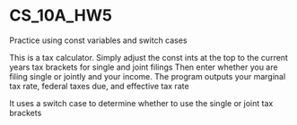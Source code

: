 # CS_10A_HW5
Practice using const variables and switch cases

This is a tax calculator. Simply adjust the const ints at the top to the current years tax brackets for single and joint filings
Then enter whether you are filing single or jointly and your income.
The program outputs your marginal tax rate, federal taxes due, and effective tax rate

It uses a switch case to determine whether to use the single or joint tax brackets
